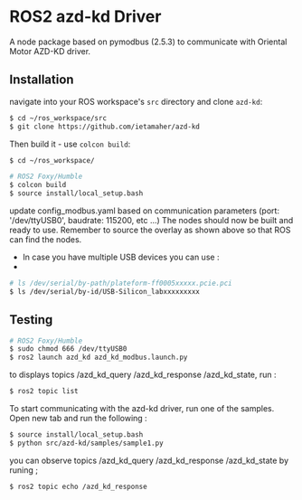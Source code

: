 # ROS2 azd-kd Driver

A node package based on pymodbus (2.5.3) to communicate with Oriental Motor AZD-KD driver.

## Installation

navigate into your ROS workspace's `src` directory and clone `azd-kd`:

```bash
$ cd ~/ros_workspace/src
$ git clone https://github.com/ietamaher/azd-kd
```
Then build it -  use `colcon build`:

```bash
$ cd ~/ros_workspace/

# ROS2 Foxy/Humble
$ colcon build
$ source install/local_setup.bash 
```
update config_modbus.yaml based on communication parameters (port: '/dev/ttyUSB0', baudrate: 115200, etc ...)
The nodes should now be built and ready to use.  Remember to source the overlay as shown above so that ROS can find the nodes.
* In case you have multiple USB devices you can use :
* 
```bash
# ls /dev/serial/by-path/plateform-ff0005xxxxx.pcie.pci 
$ ls /dev/serial/by-id/USB-Silicon_labxxxxxxxxx
```

## Testing

```bash
# ROS2 Foxy/Humble
$ sudo chmod 666 /dev/ttyUSB0
$ ros2 launch azd_kd azd_kd_modbus.launch.py
```
to displays topics /azd_kd_query /azd_kd_response /azd_kd_state, run :

```bash
$ ros2 topic list 
```

To start communicating with the azd-kd driver, run one of the samples. Open new tab and run the following : 
```bash
$ source install/local_setup.bash 
$ python src/azd-kd/samples/sample1.py
```
you can observe topics /azd_kd_query /azd_kd_response /azd_kd_state by runing ; 

```bash
$ ros2 topic echo /azd_kd_response 
```
